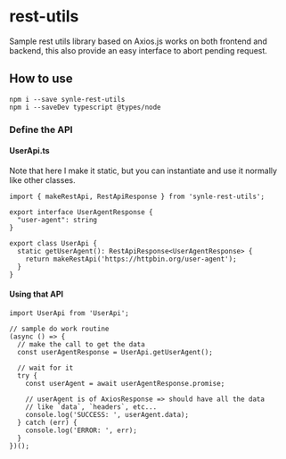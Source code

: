 # rest-utils

Sample rest utils library based on Axios.js works on both frontend and backend, this also provide an easy interface to abort pending request.

## How to use

```
npm i --save synle-rest-utils
npm i --saveDev typescript @types/node
```

### Define the API

#### UserApi.ts

Note that here I make it static, but you can instantiate and use it normally like other classes.

```
import { makeRestApi, RestApiResponse } from 'synle-rest-utils';

export interface UserAgentResponse {
  "user-agent": string
}

export class UserApi {
  static getUserAgent(): RestApiResponse<UserAgentResponse> {
    return makeRestApi('https://httpbin.org/user-agent');
  }
}
```

#### Using that API

```
import UserApi from 'UserApi';

// sample do work routine
(async () => {
  // make the call to get the data
  const userAgentResponse = UserApi.getUserAgent();

  // wait for it
  try {
    const userAgent = await userAgentResponse.promise;

    // userAgent is of AxiosResponse => should have all the data
    // like `data`, `headers`, etc...
    console.log('SUCCESS: ', userAgent.data);
  } catch (err) {
    console.log('ERROR: ', err);
  }
})();
```
